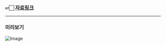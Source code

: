 ### 👉🏻 <a href="https://foam-waiter-a0e.notion.site/1a315a3a1f2b80b58f3dfba817ca3ce1?pvs=4">자료링크</a>

---

### 미리보기

![Image](https://github.com/user-attachments/assets/cc6a4165-6f05-41c0-91a3-22ef1803661b)